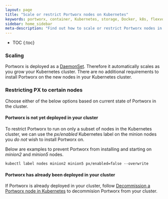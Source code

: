 ```yaml
---
layout: page
title: "Scale or restrict Portworx nodes on Kubernetes"
keywords: portworx, container, Kubernetes, storage, Docker, k8s, flexvol, pv, persistent disk
sidebar: home_sidebar
meta-description: "Find out how to scale or restrict Portworx nodes in your Kubernetes cluster"
---
```


* TOC
{:toc}

### Scaling
Portworx is deployed as a [DaemonSet](https://kubernetes.io/docs/concepts/workloads/controllers/daemonset/). Therefore it automatically scales as you grow your Kubernetes cluster.  There are no additional requirements to install Portworx on the new nodes in your Kubernetes cluster.

### Restricting PX to certain nodes

Choose either of the below options based on current state of Portworx in the cluster.

#### Portworx is not yet deployed in your cluster

To restrict Portworx to run on only a subset of nodes in the Kubernetes cluster, we can use the _px/enabled_ Kubernetes label on the minion nodes you _do not_ wish to install Portworx on.

Below are examples to prevent Portworx from installing and starting on _minion2_ and _minion5_ nodes.
```
kubectl label nodes minion2 minion5 px/enabled=false --overwrite
```

#### Portworx has already been deployed in your cluster

If Portworx is already deployed in your cluster, follow [Decommission a Portworx node in Kubernetes](/scheduler/kubernetes/k8s-node-decommission.html) to decommision Portworx from your cluster.